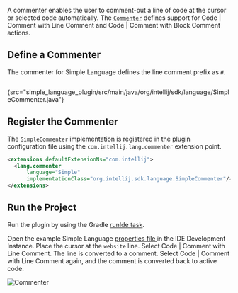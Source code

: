 [//]: # (title: 17. Commenter)

<!-- Copyright 2000-2022 JetBrains s.r.o. and other contributors. Use of this source code is governed by the Apache 2.0 license that can be found in the LICENSE file. -->

<include src="language_and_filetype.md" include-id="custom_language_tutorial_header"></include>

A commenter enables the user to comment-out a line of code at the cursor or selected code automatically.
The [`Commenter`](upsource:///platform/core-api/src/com/intellij/lang/Commenter.java) defines support for <menupath>Code | Comment with Line Comment</menupath> and <menupath>Code | Comment with Block Comment</menupath> actions.

## Define a Commenter

The commenter for Simple Language defines the line comment prefix as `#`.

```java
```
{src="simple_language_plugin/src/main/java/org/intellij/sdk/language/SimpleCommenter.java"}

## Register the Commenter

The `SimpleCommenter` implementation is registered in the plugin configuration file using the `com.intellij.lang.commenter` extension point.

```xml
<extensions defaultExtensionNs="com.intellij">
  <lang.commenter
      language="Simple"
      implementationClass="org.intellij.sdk.language.SimpleCommenter"/>
</extensions>
```

## Run the Project

Run the plugin by using the Gradle [runIde task](gradle_prerequisites.md#running-a-simple-gradle-based-intellij-platform-plugin).

Open the example Simple Language [properties file ](lexer_and_parser_definition.md#run-the-project) in the IDE Development Instance.
Place the cursor at the `website` line.
Select <menupath>Code | Comment with Line Comment</menupath>.
The line is converted to a comment.
Select <menupath>Code | Comment with Line Comment</menupath> again, and the comment is converted back to active code.

![Commenter](commenter.png)
